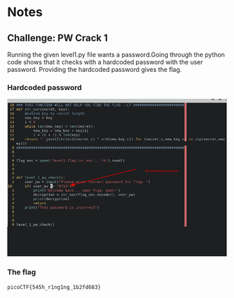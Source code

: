 # Notes
## Challenge: PW Crack 1

Running the given level1.py file wants a password.Going through the python code shows that it checks with a hardcoded password with the user password.
Providing the hardcoded password gives the flag.
### Hardcoded password
![Hardcoded Password](./hardcoded-pass.png "Hardcoded password")
### The flag
```
picoCTF{545h_r1ng1ng_1b2fd683}
```
